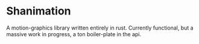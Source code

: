 # Shanimation
A motion-graphics library written entirely in rust. Currently functional, but a massive work in progress, a ton boiler-plate in the api.
